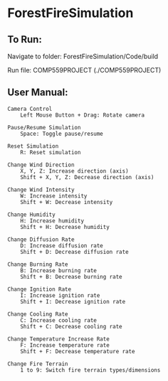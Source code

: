 # ForestFireSimulation

## To Run:

Navigate to folder:
ForestFireSimulation/Code/build

Run file: 
COMP559PROJECT
(./COMP559PROJECT)

## User Manual: 

    Camera Control
        Left Mouse Button + Drag: Rotate camera

    Pause/Resume Simulation
        Space: Toggle pause/resume

    Reset Simulation
        R: Reset simulation

    Change Wind Direction
        X, Y, Z: Increase direction (axis)
        Shift + X, Y, Z: Decrease direction (axis)

    Change Wind Intensity
        W: Increase intensity
        Shift + W: Decrease intensity

    Change Humidity
        H: Increase humidity
        Shift + H: Decrease humidity

    Change Diffusion Rate
        D: Increase diffusion rate
        Shift + D: Decrease diffusion rate

    Change Burning Rate
        B: Increase burning rate
        Shift + B: Decrease burning rate

    Change Ignition Rate
        I: Increase ignition rate
        Shift + I: Decrease ignition rate

    Change Cooling Rate
        C: Increase cooling rate
        Shift + C: Decrease cooling rate

    Change Temperature Increase Rate
        F: Increase temperature rate
        Shift + F: Decrease temperature rate

    Change Fire Terrain
        1 to 9: Switch fire terrain types/dimensions
